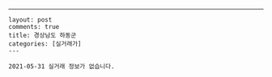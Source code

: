---
    layout: post
    comments: true
    title: 경상남도 하동군
    categories: [실거래가]
    ---

    2021-05-31 실거래 정보가 없습니다.

    
